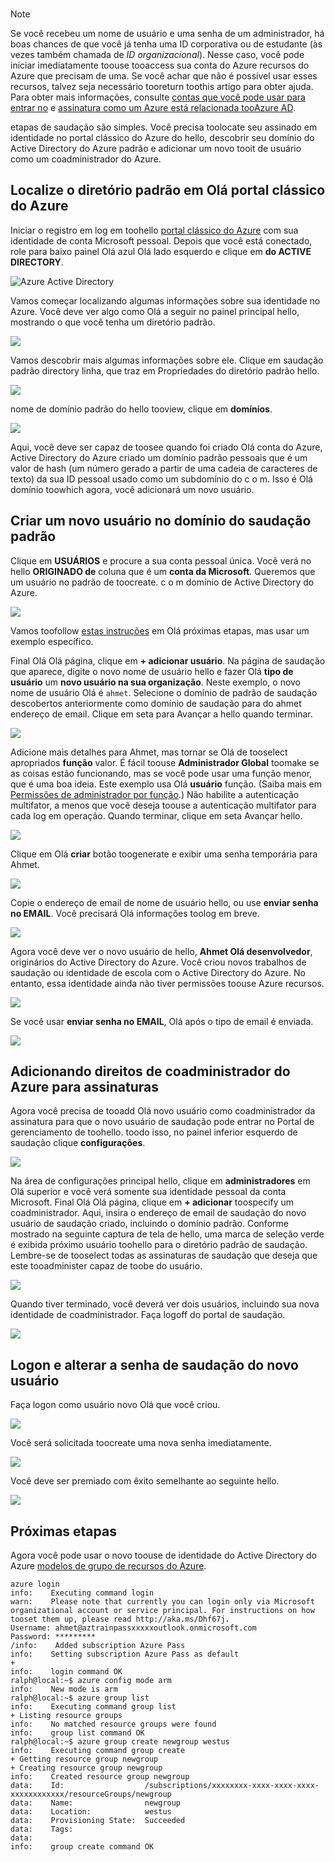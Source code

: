 
<br>

> [!NOTE]
> Se você recebeu um nome de usuário e uma senha de um administrador, há boas chances de que você já tenha uma ID corporativa ou de estudante (às vezes também chamada de *ID organizacional*). Nesse caso, você pode iniciar imediatamente toouse tooaccess sua conta do Azure recursos do Azure que precisam de uma. Se você achar que não é possível usar esses recursos, talvez seja necessário tooreturn toothis artigo para obter ajuda. Para obter mais informações, consulte [contas que você pode usar para entrar no](https://msdn.microsoft.com/library/azure/dn629581.aspx#BKMK_SignInAccounts) e [assinatura como um Azure está relacionada tooAzure AD](https://msdn.microsoft.com/library/azure/dn629581.aspx#BKMK_SubRelationToDir).
> 
> 

etapas de saudação são simples. Você precisa toolocate seu assinado em identidade no portal clássico do Azure do hello, descobrir seu domínio do Active Directory do Azure padrão e adicionar um novo tooit de usuário como um coadministrador do Azure.

## <a name="locate-your-default-directory-in-hello-azure-classic-portal"></a>Localize o diretório padrão em Olá portal clássico do Azure
Iniciar o registro em log em toohello [portal clássico do Azure](https://manage.windowsazure.com) com sua identidade de conta Microsoft pessoal. Depois que você está conectado, role para baixo painel Olá azul Olá lado esquerdo e clique em **do ACTIVE DIRECTORY**.

![Azure Active Directory](./media/virtual-machines-common-create-aad-work-id/azureactivedirectorywidget.png)

Vamos começar localizando algumas informações sobre sua identidade no Azure. Você deve ver algo como Olá a seguir no painel principal hello, mostrando o que você tenha um diretório padrão.

![](./media/virtual-machines-common-create-aad-work-id/defaultaadlisting.png)

Vamos descobrir mais algumas informações sobre ele. Clique em saudação padrão directory linha, que traz em Propriedades do diretório padrão hello.  

![](./media/virtual-machines-common-create-aad-work-id/defaultdirectorypage.png)

nome de domínio padrão do hello tooview, clique em **domínios**.

![](./media/virtual-machines-common-create-aad-work-id/domainclicktoseeyourdefaultdomain.png)

Aqui, você deve ser capaz de toosee quando foi criado Olá conta do Azure, Active Directory do Azure criado um domínio padrão pessoais que é um valor de hash (um número gerado a partir de uma cadeia de caracteres de texto) da sua ID pessoal usado como um subdomínio do c o m. Isso é Olá domínio toowhich agora, você adicionará um novo usuário.

## <a name="creating-a-new-user-in-hello-default-domain"></a>Criar um novo usuário no domínio do saudação padrão
Clique em **USUÁRIOS** e procure a sua conta pessoal única. Você verá no hello **ORIGINADO de** coluna que é um **conta da Microsoft**. Queremos que um usuário no padrão de toocreate. c o m domínio de Active Directory do Azure.

![](./media/virtual-machines-common-create-aad-work-id/defaultdirectoryuserslisting.png)

Vamos toofollow [estas instruções](https://technet.microsoft.com/library/hh967632.aspx#BKMK_1) em Olá próximas etapas, mas usar um exemplo específico.

Final Olá Olá página, clique em **+ adicionar usuário**. Na página de saudação que aparece, digite o novo nome de usuário hello e fazer Olá **tipo de usuário** um **novo usuário na sua organização**. Neste exemplo, o novo nome de usuário Olá é `ahmet`. Selecione o domínio de padrão de saudação descobertos anteriormente como domínio de saudação para do ahmet endereço de email. Clique em seta para Avançar a hello quando terminar.

![](./media/virtual-machines-common-create-aad-work-id/addingauserwithdirectorydropdown.png)

Adicione mais detalhes para Ahmet, mas tornar se Olá de tooselect apropriados **função** valor. É fácil toouse **Administrador Global** toomake se as coisas estão funcionando, mas se você pode usar uma função menor, que é uma boa ideia. Este exemplo usa Olá **usuário** função. (Saiba mais em [Permissões de administrador por função](https://msdn.microsoft.com/library/azure/dn468213.aspx#BKMK_1).) Não habilite a autenticação multifator, a menos que você deseja toouse a autenticação multifator para cada log em operação. Quando terminar, clique em seta Avançar hello.

![](./media/virtual-machines-common-create-aad-work-id/userprofileuseradmin.png)

Clique em Olá **criar** botão toogenerate e exibir uma senha temporária para Ahmet.

![](./media/virtual-machines-common-create-aad-work-id/gettemporarypasswordforuser.png)

Copie o endereço de email de nome de usuário hello, ou use **enviar senha no EMAIL**. Você precisará Olá informações toolog em breve.

![](./media/virtual-machines-common-create-aad-work-id/receivedtemporarypassworddialog.png)

Agora você deve ver o novo usuário de hello, **Ahmet Olá desenvolvedor**, originários do Active Directory do Azure. Você criou novos trabalhos de saudação ou identidade de escola com o Active Directory do Azure. No entanto, essa identidade ainda não tiver permissões toouse Azure recursos.

![](./media/virtual-machines-common-create-aad-work-id/defaultdirectoryusersaftercreate.png)

Se você usar **enviar senha no EMAIL**, Olá após o tipo de email é enviada.

![](./media/virtual-machines-common-create-aad-work-id/emailreceivedfromnewusercreation.png)

## <a name="adding-azure-co-administrator-rights-for-subscriptions"></a>Adicionando direitos de coadministrador do Azure para assinaturas
Agora você precisa de tooadd Olá novo usuário como coadministrador da assinatura para que o novo usuário de saudação pode entrar no Portal de gerenciamento de toohello. toodo isso, no painel inferior esquerdo de saudação clique **configurações**.

![](./media/virtual-machines-common-create-aad-work-id/thesettingswidget.png)

Na área de configurações principal hello, clique em **administradores** em Olá superior e você verá somente sua identidade pessoal da conta Microsoft. Final Olá Olá página, clique em **+ adicionar** toospecify um coadministrador. Aqui, insira o endereço de email de saudação do novo usuário de saudação criado, incluindo o domínio padrão. Conforme mostrado na seguinte captura de tela de hello, uma marca de seleção verde é exibida próximo usuário toohello para o diretório padrão de saudação. Lembre-se de tooselect todas as assinaturas de saudação que deseja que este tooadminister capaz de toobe do usuário.

![](./media/virtual-machines-common-create-aad-work-id/addingnewuserascoadmin.png)

Quando tiver terminado, você deverá ver dois usuários, incluindo sua nova identidade de coadministrador. Faça logoff do portal de saudação.

![](./media/virtual-machines-common-create-aad-work-id/newuseraddedascoadministrator.png)

## <a name="logging-in-and-changing-hello-new-users-password"></a>Logon e alterar a senha de saudação do novo usuário
Faça logon como usuário novo Olá que você criou.

![](./media/virtual-machines-common-create-aad-work-id/signinginwithnewuser.png)

Você será solicitada toocreate uma nova senha imediatamente.

![](./media/virtual-machines-common-create-aad-work-id/mustupdateyourpassword.png)

Você deve ser premiado com êxito semelhante ao seguinte hello.

![](./media/virtual-machines-common-create-aad-work-id/successtourdialog.png)

## <a name="next-steps"></a>Próximas etapas
Agora você pode usar o novo toouse de identidade do Active Directory do Azure [modelos de grupo de recursos do Azure](../articles/xplat-cli-azure-resource-manager.md).

    azure login
    info:    Executing command login
    warn:    Please note that currently you can login only via Microsoft organizational account or service principal. For instructions on how tooset them up, please read http://aka.ms/Dhf67j.
    Username: ahmet@aztrainpassxxxxxoutlook.onmicrosoft.com
    Password: *********
    /info:    Added subscription Azure Pass
    info:    Setting subscription Azure Pass as default
    +
    info:    login command OK
    ralph@local:~$ azure config mode arm
    info:    New mode is arm
    ralph@local:~$ azure group list
    info:    Executing command group list
    + Listing resource groups
    info:    No matched resource groups were found
    info:    group list command OK
    ralph@local:~$ azure group create newgroup westus
    info:    Executing command group create
    + Getting resource group newgroup
    + Creating resource group newgroup
    info:    Created resource group newgroup
    data:    Id:                  /subscriptions/xxxxxxxx-xxxx-xxxx-xxxx-xxxxxxxxxxxx/resourceGroups/newgroup
    data:    Name:                newgroup
    data:    Location:            westus
    data:    Provisioning State:  Succeeded
    data:    Tags:
    data:
    info:    group create command OK
